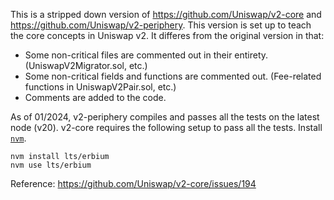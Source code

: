 This is a stripped down version of https://github.com/Uniswap/v2-core and https://github.com/Uniswap/v2-periphery. This version is set up to teach the core concepts in Uniswap v2. It differes from the original version in that: 

* Some non-critical files are commented out in their entirety. (UniswapV2Migrator.sol, etc.)
* Some non-critical fields and functions are commented out. (Fee-related functions in UniswapV2Pair.sol, etc.)
* Comments are added to the code.

As of 01/2024, v2-periphery compiles and passes all the tests on the latest node (v20). v2-core requires the following setup to pass all the tests. Install [`nvm`](https://github.com/nvm-sh/nvm).

```
nvm install lts/erbium
nvm use lts/erbium
```

Reference: https://github.com/Uniswap/v2-core/issues/194 

